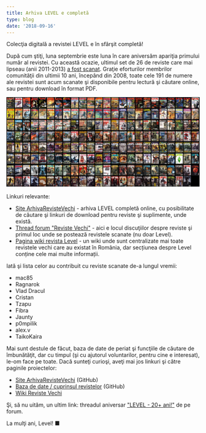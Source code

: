 ```yaml
---
title: Arhiva LEVEL e completă
type: blog
date: '2018-09-16'
---
```

Colecţia digitală a revistei LEVEL e în sfârşit completă!

După cum ştiţi, luna septembrie este luna în care aniversăm apariţia primului număr al revistei. Cu această ocazie, ultimul set de 26 de reviste care mai lipseau (anii 2011-2013) [a fost scanat](https://forum.candaparerevista.ro/viewtopic.php?p=85411#p85411). Graţie eforturilor membrilor comunităţii din ultimii 10 ani, începând din 2008, toate cele 191 de numere ale revistei sunt acum scanate şi disponibile pentru lectură şi căutare online, sau pentru download în format PDF.

![](images/arhiva-level-completa.jpg)

Linkuri relevante:

* [Site ArhivaRevisteVechi](http://arhivarevistevechi.mythweb.ro/) - arhiva LEVEL completă online, cu posibilitate de căutare şi linkuri de download pentru reviste şi suplimente, unde există.
* [Thread forum "Reviste Vechi"](https://forum.candaparerevista.ro/app.php/arhiva-reviste) - aici e locul discuţiilor despre reviste şi primul loc unde se postează revistele scanate (nu doar Level).
* [Pagina wiki revista Level](https://revistevechi.awiki.org/level) - un wiki unde sunt centralizate mai toate revistele vechi care au existat în România, dar secțiunea despre Level conține cele mai multe informații.

Iată şi lista celor au contribuit cu reviste scanate de-a lungul vremii:

* mac85
* Ragnarok
* Vlad Dracul
* Cristan
* Tzapu
* Fibra
* Jaunty
* p0mpilik
* alex.v
* TaikoKaira

Mai sunt destule de făcut, baza de date de periat şi funcţiile de căutare de îmbunătăţit, dar cu timpul (şi cu ajutorul voluntarilor, pentru cine e interesat), le-om face pe toate. Dacă sunteţi curioşi, aveţi mai jos linkuri şi către paginile proiectelor:

* [Site ArhivaRevisteVechi](https://github.com/cristan2/ArhivaRevisteVechi) (GitHub)
* [Baza de date / cuprinsul revistelor](https://github.com/adakaleh/revistevechi-db) (GitHub)
* [Wiki Reviste Vechi](https://revistevechi.awiki.org/)

Şi, să nu uităm, un ultim link: threadul aniversar ["LEVEL - 20+ ani!"](https://forum.candaparerevista.ro/viewtopic.php?f=61&t=1619) de pe forum.

La mulţi ani, Level! ■